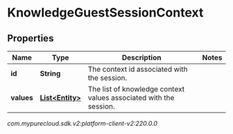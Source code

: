 # KnowledgeGuestSessionContext


## Properties

| Name | Type | Description | Notes |
| ------------ | ------------- | ------------- | ------------- |
| **id** | **String** | The context id associated with the session. |  |
| **values** | [**List&lt;Entity&gt;**](Entity) | The list of knowledge context values associated with the session. |  |




_com.mypurecloud.sdk.v2:platform-client-v2:220.0.0_
